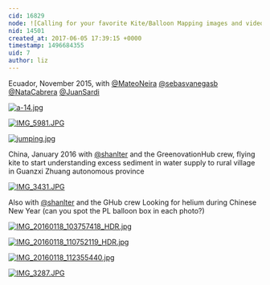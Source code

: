 ```yaml
---
cid: 16829
node: ![Calling for your favorite Kite/Balloon Mapping images and video!](../notes/bronwen/06-05-2017/calling-for-your-favorite-kite-balloon-mapping-images-and-video)
nid: 14501
created_at: 2017-06-05 17:39:15 +0000
timestamp: 1496684355
uid: 7
author: liz
---
```


Ecuador, November 2015, with [@MateoNeira](/profile/MateoNeira) [@sebasvanegasb](/profile/sebasvanegasb) [@NataCabrera](/profile/NataCabrera) [@JuanSardi](/profile/JuanSardi)

[![a-14.jpg](https://publiclab.org/system/images/photos/000/020/653/large/a-14.jpg)](https://publiclab.org/system/images/photos/000/020/653/original/a-14.jpg)

[![IMG_5981.JPG](https://publiclab.org/system/images/photos/000/012/476/original/IMG_5981.JPG)](https://publiclab.org/system/images/photos/000/012/476/original/IMG_5981.JPG)

[![jumping.jpg](https://publiclab.org/system/images/photos/000/012/673/original/jumping.jpg)](https://publiclab.org/system/images/photos/000/012/673/original/jumping.jpg)

China, January 2016 with [@shanlter](/profile/shanlter) and the GreenovationHub crew, flying kite to start understanding excess sediment in water supply to rural village in Guanzxi Zhuang autonomous province

[![IMG_3431.JPG](https://publiclab.org/system/images/photos/000/020/655/large/IMG_3431.JPG)](https://publiclab.org/system/images/photos/000/020/655/original/IMG_3431.JPG)

Also with [@shanlter](/profile/shanlter) and the GHub crew Looking for helium during Chinese New Year (can you spot the PL balloon box in each photo?)

[![IMG_20160118_103757418_HDR.jpg](https://publiclab.org/system/images/photos/000/020/656/large/IMG_20160118_103757418_HDR.jpg)](https://publiclab.org/system/images/photos/000/020/656/original/IMG_20160118_103757418_HDR.jpg)

[![IMG_20160118_110752119_HDR.jpg](https://publiclab.org/system/images/photos/000/020/657/large/IMG_20160118_110752119_HDR.jpg)](https://publiclab.org/system/images/photos/000/020/657/original/IMG_20160118_110752119_HDR.jpg)

[![IMG_20160118_112355440.jpg](https://publiclab.org/system/images/photos/000/020/658/large/IMG_20160118_112355440.jpg)](https://publiclab.org/system/images/photos/000/020/658/original/IMG_20160118_112355440.jpg)

[![IMG_3287.JPG](https://publiclab.org/system/images/photos/000/020/654/large/IMG_3287.JPG)](https://publiclab.org/system/images/photos/000/020/654/original/IMG_3287.JPG)


